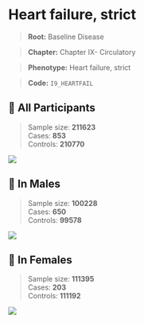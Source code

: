 # Heart failure, strict

> **Root:** Baseline Disease  

> **Chapter:** Chapter IX- Circulatory  

> **Phenotype:** Heart failure, strict  

> **Code:** `I9_HEARTFAIL`

## 🧪 All Participants  
> Sample size: **211623**  
> Cases: **853**  
> Controls: **210770**
<img src="/Disease/Figures/ALL/Baseline/I9_HEARTFAIL.png"/>
<CsvTable src="/Disease/Data/ALL/Baseline/LG_I9_HEARTFAIL.csv" label="🔍 View full results" />

## 👨 In Males  
> Sample size: **100228**  
> Cases: **650**  
> Controls: **99578**
<img src="/Disease/Figures/Male/Baseline/I9_HEARTFAIL.png"/>
<CsvTable src="/Disease/Data/Male/Baseline/LG_I9_HEARTFAIL.csv" label="🔍 View full results" />

## 👩 In Females  
> Sample size: **111395**  
> Cases: **203**  
> Controls: **111192**
<img src="/Disease/Figures/Female/Baseline/I9_HEARTFAIL.png"/>
<CsvTable src="/Disease/Data/Female/Baseline/LG_I9_HEARTFAIL.csv" label="🔍 View full results" />
